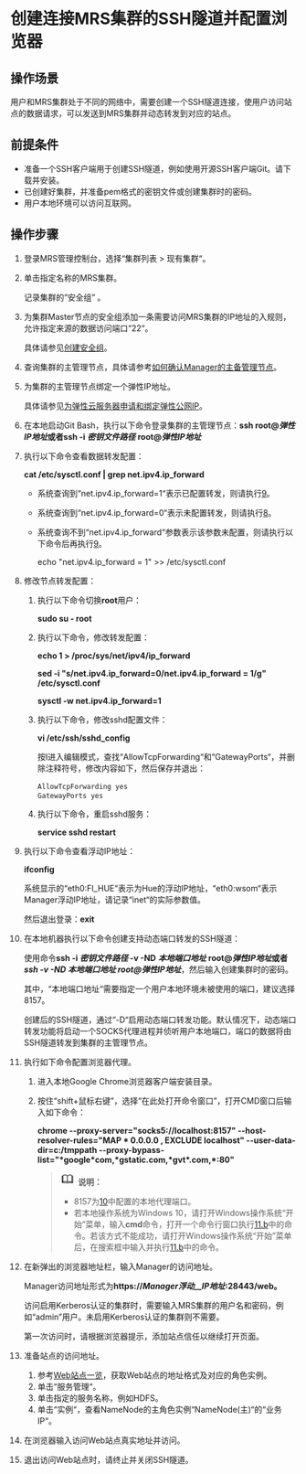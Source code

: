 # 创建连接MRS集群的SSH隧道并配置浏览器<a name="mrs_01_0363"></a>

## 操作场景<a name="s4a7e0d6307154cbf9d34b23018da2c34"></a>

用户和MRS集群处于不同的网络中，需要创建一个SSH隧道连接，使用户访问站点的数据请求，可以发送到MRS集群并动态转发到对应的站点。

## 前提条件<a name="s843ccc0a68604f93818fce6344af36fc"></a>

-   准备一个SSH客户端用于创建SSH隧道，例如使用开源SSH客户端Git。请下载并安装。
-   已创建好集群，并准备pem格式的密钥文件或创建集群时的密码。
-   用户本地环境可以访问互联网。

## 操作步骤<a name="seb617a071f984232a97e461b5bfffe08"></a>

1.  登录MRS管理控制台，选择“集群列表  \>  现有集群“。
2.  单击指定名称的MRS集群。

    记录集群的“安全组” 。

3.  为集群Master节点的安全组添加一条需要访问MRS集群的IP地址的入规则，允许指定来源的数据访问端口“22“。

    具体请参见[创建安全组](https://support.huaweicloud.com/usermanual-vpc/zh-cn_topic_0013748715.html)。

4.  查询集群的主管理节点，具体请参考[如何确认Manager的主备管理节点](如何确认Manager的主备管理节点.md)。
5.  为集群的主管理节点绑定一个弹性IP地址。

    具体请参见[为弹性云服务器申请和绑定弹性公网IP](https://support.huaweicloud.com/usermanual-vpc/zh-cn_topic_0013748738.html)。

6.  在本地启动Git Bash，执行以下命令登录集群的主管理节点：**ssh root@_弹性IP地址_**或者**ssh -i** _**密钥文件路径**_ **root@**_**弹性IP地址**_
7.  执行以下命令查看数据转发配置：

    **cat /etc/sysctl.conf | grep net.ipv4.ip\_forward**

    -   系统查询到“net.ipv4.ip\_forward=1“表示已配置转发，则请执行[9](#l443dc566475c459399c4e15787485276)。
    -   系统查询到“net.ipv4.ip\_forward=0“表示未配置转发，则请执行[8](#l116ba5c37fe940bc8218c6e3989bfa2a)。
    -   系统查询不到“net.ipv4.ip\_forward“参数表示该参数未配置，则请执行以下命令后再执行[9](#l443dc566475c459399c4e15787485276)。

        echo "net.ipv4.ip\_forward = 1" \>\> /etc/sysctl.conf

8.  <a name="l116ba5c37fe940bc8218c6e3989bfa2a"></a>修改节点转发配置：
    1.  执行以下命令切换**root**用户：

        **sudo su - root**

    2.  执行以下命令，修改转发配置：

        **echo 1 \> /proc/sys/net/ipv4/ip\_forward**

        **sed -i "s/net.ipv4.ip\_forward=0/net.ipv4.ip\_forward = 1/g" /etc/sysctl.conf**

        **sysctl -w net.ipv4.ip\_forward=1**

    3.  执行以下命令，修改sshd配置文件：

        **vi /etc/ssh/sshd\_config**

        按I进入编辑模式，查找“AllowTcpForwarding“和“GatewayPorts“，并删除注释符号，修改内容如下，然后保存并退出：

        ```
        AllowTcpForwarding yes
        GatewayPorts yes
        ```

    4.  执行以下命令，重启sshd服务：

        **service sshd restart**

9.  <a name="l443dc566475c459399c4e15787485276"></a>执行以下命令查看浮动IP地址：

    **ifconfig**

    系统显示的“eth0:FI\_HUE“表示为Hue的浮动IP地址，“eth0:wsom“表示Manager浮动IP地址，请记录“inet“的实际参数值。

    然后退出登录：**exit**

10. <a name="lcf3e5d4b24e645bdbb9a0100a0dca09d"></a>在本地机器执行以下命令创建支持动态端口转发的SSH隧道：

    使用命令**ssh -i** **_密钥文件路径_  -v -ND** _**本地端口地址**_ **root@_弹性IP地址_**或者**_ssh -v -ND 本地端口地址 root@弹性IP地址_**，然后输入创建集群时的密码。

    其中，“本地端口地址“需要指定一个用户本地环境未被使用的端口，建议选择8157。

    创建后的SSH隧道，通过“-D“启用动态端口转发功能。默认情况下，动态端口转发功能将启动一个SOCKS代理进程并侦听用户本地端口，端口的数据将由SSH隧道转发到集群的主管理节点。

11. 执行如下命令配置浏览器代理。
    1.  进入本地Google Chrome浏览器客户端安装目录。
    2.  <a name="l2d621fbf73a04b28a135923e3a74a4f3"></a>按住“shift+鼠标右键”，选择“在此处打开命令窗口”，打开CMD窗口后输入如下命令：

        **chrome --proxy-server="socks5://localhost:8157" --host-resolver-rules="MAP \* 0.0.0.0 , EXCLUDE localhost" --user-data-dir=c:/tmppath --proxy-bypass-list="\*google\*com,\*gstatic.com,\*gvt\*.com,\*:80"**

        >![](public_sys-resources/icon-note.gif) **说明：** 
        >-   8157为[10](#lcf3e5d4b24e645bdbb9a0100a0dca09d)中配置的本地代理端口。
        >-   若本地操作系统为Windows 10，请打开Windows操作系统“开始”菜单，输入**cmd**命令，打开一个命令行窗口执行[11.b](#l2d621fbf73a04b28a135923e3a74a4f3)中的命令。若该方式不能成功，请打开Windows操作系统“开始”菜单后，在搜索框中输入并执行[11.b](#l2d621fbf73a04b28a135923e3a74a4f3)中的命令。


12. 在新弹出的浏览器地址栏，输入Manager的访问地址。

    Manager访问地址形式为**https://_Manager浮动__IP地址_:28443/web。**

    访问启用Kerberos认证的集群时，需要输入MRS集群的用户名和密码，例如“admin”用户。未启用Kerberos认证的集群则不需要。

    第一次访问时，请根据浏览器提示，添加站点信任以继续打开页面。

13. 准备站点的访问地址。
    1.  参考[Web站点一览](开源组件Web站点.md#sd893f53bb0b2400a8fe79f43dd2b7cf8)，获取Web站点的地址格式及对应的角色实例。
    2.  单击“服务管理“。
    3.  单击指定的服务名称，例如HDFS。
    4.  单击“实例“，查看NameNode的主角色实例“NameNode\(主\)“的“业务IP“。

14. 在浏览器输入访问Web站点真实地址并访问。
15. 退出访问Web站点时，请终止并关闭SSH隧道。

